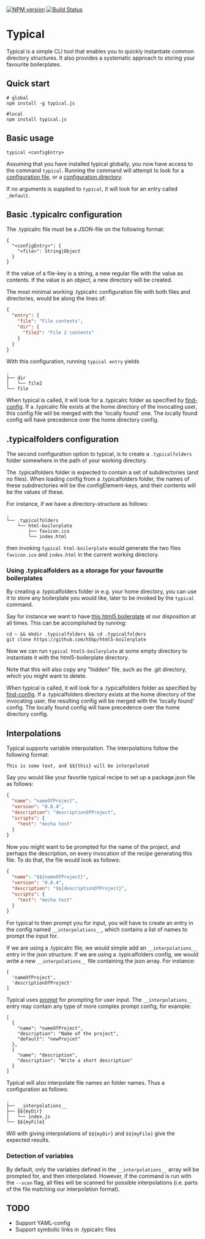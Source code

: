 [![NPM version](https://img.shields.io/badge/npm-v0.4.2-blue.svg)](https://www.npmjs.com/package/typical.js)
[![Build Status](https://travis-ci.org/tOgg1/typical.svg?branch=develop)](https://travis-ci.org/tOgg1/typical)
# Typical

Typical is a simple CLI tool that enables you to quickly instantiate common directory structures. It also provides a systematic approach to storing your favourite boilerplates.

## Quick start
```
# global
npm install -g typical.js

#local
npm install typical.js
```

## Basic usage
```
typical <configEntry>
```
Assuming that you have installed typical globally, you now have access to the command `typical`. Running the command will attempt to look for a [configuration file](#Basic_.typicalrc_configuration), or a [configuration directory](#.typicalfolders_configuration).

If no arguments is supplied to `typical`, it will look for an entry called `_default`.

## Basic .typicalrc configuration

The .typicalrc file must be a JSON-file on the following format:
```
{
  "<configEntry>": {
    "<file>": String|Object
  }
}
```

If the value of a file-key is a string, a new regular file with the value as contents. If the value is an object,
a new directory will be created.

The most minimal working .typicalrc configuration file with both files and directories, would be along the lines of:
```json
{
  "entry": {
    "file": "File contents",
    "dir": {
      "file2": "File 2 contents"
    }
  }
}
```

With this configuration, running `typical entry` yields

```
.
├── dir
│   └── file2
└── file
```

When typical is called, it will look for a .typicalrc folder as specified by [find-config](https://github.com/shannonmoeller/find-config). If a .typicalrc file exists at the home directory of the invocating user, this config file will be merged with the 'locally found' one. The locally found config will have precedence over the home directory config.

## .typicalfolders configuration

The second configuration option to typical, is to create a `.typicalfolders` folder somewhere in the path of your working directory.

The .typicalfolders folder is expected to contain a set of subdirectories (and no files). When loading config from a .typicalfolders folder, the names of these subdirectories will be the configElement-keys, and their contents will be the values of these.

For instance, if we have a directory-structure as follows:

```
.
└── .typicalfolders
    └── html-boilerplate
        ├── favicon.ico
        └── index.html
```

then invoking `typical html-boilerplate` would generate the two files `favicon.ico` and `index.html` in the current working directory.

### Using .typicalfolders as a storage for your favourite boilerplates

By creating a .typicalfolders folder in e.g. your home directory, you can use it to store any boilerplate you would like, later to be invoked by the `typical` command.

Say for instance we want to have [this html5 boilerplate](https://github.com/h5bp/html5-boilerplate) at our disposition at all times. This can be accomplished by running:

```
cd ~ && mkdir .typicalfolders && cd .typicalfolders
git clone https://github.com/h5bp/html5-boilerplate
```
Now we can run `typical html5-boilerplate` at some empty directory to instantiate it with the html5-boilerplate directory.

Note that this will also copy any "hidden" file, such as the .git directory, which you might want to delete.

When typical is called, it will look for a .typicalfolders folder as specified by [find-config](https://github.com/shannonmoeller/find-config). If a .typicalfolders directory exists at the home directory of the invocating user, the resulting config will be merged with the 'locally found' config. The locally found config will have precedence over the home directory config.

## Interpolations

Typical supports variable interpolation. The interpolations follow the following format:

```
This is some text, and $${this} will be interpolated
```

Say you would like your favorite typical recipe to set up a package.json file as follows:

```json
{
  "name": "nameOfProject",
  "version": "0.0.4",
  "description": "descriptionOfProject",
  "scripts": {
    "test": "mocha test"
  }
}
```

Now you might want to be prompted for the name of the project, and perhaps the description, on every invocation of the recipe generating this file. To do that, the file would look as follows:


```json
{
  "name": "$${nameOfProject}",
  "version": "0.0.4",
  "description": "$${descriptionOfProject}",
  "scripts": {
    "test": "mocha test"
  }
}
```

For typical to then prompt you for input, you will have to create an entry in the config named `__interpolations__`, which contains a list of names to prompt the input for.

If we are using a .typicalrc file, we would simple add an `__interpolations__` entry in the json structure. If we are using a .typicalfolders config, we would write a new `__interpolations__` file containing the json array. For instance:

```
[
  'nameOfProject',
  'descriptionOfProject'
]
```

Typical uses [prompt](https://github.com/flatiron/prompt) for prompting for user input. The `__interpolations__` entry may contain any type of more complex prompt config, for example:

```
[
  {
    "name": "nameOfProject",
    "description": "Name of the project",
    "default": "newProjcet"
  },
  {
    "name": "description",
    "description": "Write a short description"
  }
]
```

Typical will also interpolate file names an folder names. Thus a configuration as follows:

```
.
├── __interpolations__
├── $${myDir}
│   └── index.js
└── $${myFile}
```

Will with giving interpolations of `$${myDir}` and `$${myFile}` give the expected results.

### Detection of variables

By default, only the variables defined in the `__interpolations__` array will be prompted for, and then interpolated. However, if the command is run with the `--scan` flag, all files will be scanned for possible interpolations (i.e. parts of the file matching our interpolation format).

## TODO

 * Support YAML-config
 * Support symbolic links in  .typicalrc files
